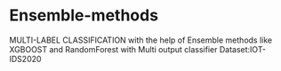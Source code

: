 # Ensemble-methods
MULTI-LABEL CLASSIFICATION with the help of Ensemble methods like XGBOOST and RandomForest with Multi output classifier
Dataset:IOT-IDS2020

